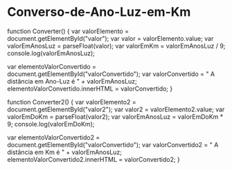 # Converso-de-Ano-Luz-em-Km

function Converter() {
  var valorElemento = document.getElementById("valor");
  var valor = valorElemento.value;
  var valorEmAnosLuz = parseFloat(valor);
  var valorEmKm = valorEmAnosLuz / 9;
  console.log(valorEmAnosLuz);

  var elementoValorConvertido = document.getElementById("valorConvertido");
  var valorConvertido = " A distância em Ano-Luz é " + valorEmAnosLuz;
  elementoValorConvertido.innerHTML = valorConvertido;
}

function Converter2() {
  var valorElemento2 = document.getElementById("valor2");
  var valor2 = valorElemento2.value;
  var valorEmDoKm = parseFloat(valor2);
  var valorEmAnosLuz = valorEmDoKm * 9;
  console.log(valorEmDoKm);

  var elementoValorConvertido2 = document.getElementById("valorConvertido");
  var valorConvertido2 = " A distância em Km é " + valorEmAnosLuz;
  elementoValorConvertido2.innerHTML = valorConvertido2;
}
